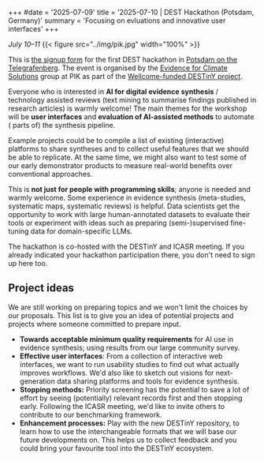 +++
#date = '2025-07-09'
title = '2025-07-10 | DEST Hackathon (Potsdam, Germany)'
summary = 'Focusing on evluations and innovative user interfaces'
+++

*July 10–11*
{{< figure src="../img/pik.jpg" width="100%" >}}

This is [the signup form](https://cloud.pik-potsdam.de/index.php/apps/forms/s/sZQErTQcQcWBxZRNKbWtdfMJ) for the first
DEST hackathon in [Potsdam on the Telegrafenberg](https://www.pik-potsdam.de/en/institute/contact/where).
The event is organised by
the [Evidence for Climate Solutions](https://www.pik-potsdam.de/en/institute/departments/climate-economics-and-policy/research/evidence-for-climate-solutions)
group at PIK as part of the [Wellcome-funded DESTinY project](https://destiny-evidence.github.io/website/).

Everyone who is interested in **AI for digital evidence synthesis** / technology assisted reviews (text mining to
summarise findings published in research articles) is warmly welcome!
The main themes for the workshop will be **user interfaces** and **evaluation of AI-assisted methods** to automate (
parts of) the synthesis pipeline.

Example projects could be to compile a list of existing (interactive) platforms to share syntheses and to collect useful
features that we should be able to replicate.
At the same time, we might also want to test some of our early demonstrator products to measure real-world benefits over
conventional approaches.

This is **not just for people with programming skills**; anyone is needed and warmly welcome. Some experience in
evidence synthesis (meta-studies, systematic maps, systematic reviews) is helpful.
Data scientists get the opportunity to work with large human-annotated datasets to evaluate their tools or experiment
with ideas such as preparing (semi-)supervised fine-tuning data for domain-specific LLMs.

The hackathon is co-hosted with the DESTinY and ICASR meeting.
If you already indicated your hackathon participation there, you don't need to sign up here too.

## Project ideas

We are still working on preparing topics and we won't limit the choices by our proposals.
This list is to give you an idea of potential projects and projects where someone committed to prepare input.

* **Towards acceptable minimum quality requirements** for AI use in evidence synthesis; using results from our large
  community survey.
* **Effective user interfaces**: From a collection of interactive web interfaces, we want to run usability studies to
  find out what actually improves workflows. We'd also like to sketch out visions for next-generation data sharing
  platforms and tools for evidence synthesis.
* **Stopping methods:** Priority screening has the potential to save a lot of effort by seeing (potentially) relevant
  records first and then stopping early. Following the ICASR meeting, we'd like to invite others to contribute to our
  benchmarking framework.
* **Enhancement processes:** Play with the new DESTinY repository, to learn how to use the interchangeable formats that
  we will base our future developments on. This helps us to collect feedback and you could bring your favourite tool
  into the DESTinY ecosystem. 